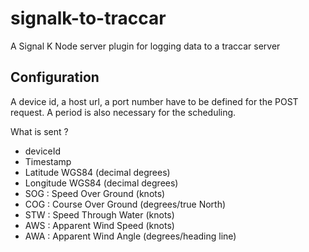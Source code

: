# signalk-to-traccar

A Signal K Node server plugin for logging data to a traccar server

## Configuration

A device id, a host url, a port number have to be defined for the POST request. A period is also necessary for the scheduling.

What is sent ?
- deviceId
- Timestamp
- Latitude WGS84 (decimal degrees)
- Longitude WGS84 (decimal degrees)
- SOG : Speed Over Ground (knots)
- COG : Course Over Ground (degrees/true North)
- STW : Speed Through Water (knots)
- AWS : Apparent Wind Speed (knots)
- AWA : Apparent Wind Angle (degrees/heading line)
